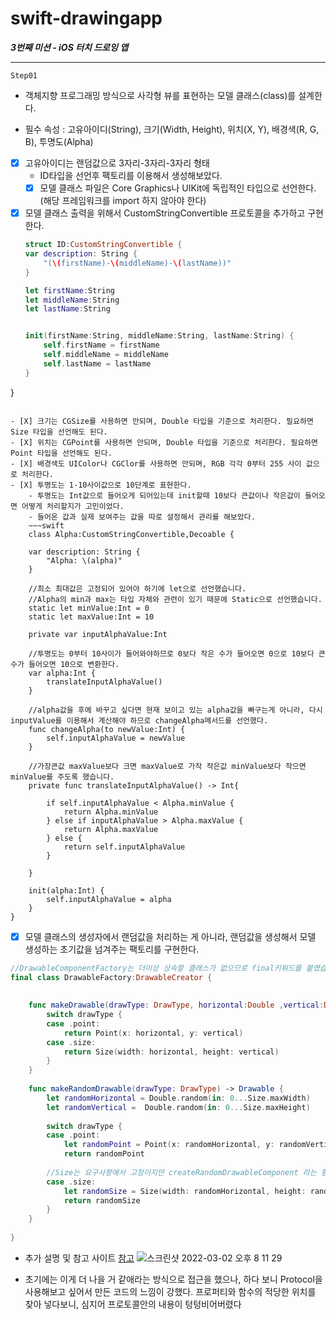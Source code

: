 # swift-drawingapp

***3번째 미션 - iOS 터치 드로잉 앱*** 

- - - - 
`Step01`

- 객체지향 프로그래밍 방식으로 사각형 뷰를 표현하는 모델 클래스(class)를 설계한다.

- 필수 속성 : 
고유아이디(String), 크기(Width, Height), 위치(X, Y), 배경색(R, G, B), 투명도(Alpha)
- [X] 고유아이디는 랜덤값으로 3자리-3자리-3자리 형태
	- ID타입을 선언후 팩토리를 이용해서 생성해보았다.
    - [X] 모델 클래스 파일은 Core Graphics나 UIKit에 독립적인 타입으로 선언한다. (해당 프레임워크를 import 하지 않아야 한다)
- [X] 모델 클래스 출력을 위해서 CustomStringConvertible 프로토콜을 추가하고 구현한다.
    ~~~swift
    struct ID:CustomStringConvertible {
    var description: String {
        "(\(firstName)-\(middleName)-\(lastName))"
    }
    
    let firstName:String
    let middleName:String
    let lastName:String
    
    
    init(firstName:String, middleName:String, lastName:String) {
        self.firstName = firstName
        self.middleName = middleName
        self.lastName = lastName
    }
}
~~~

- [X] 크기는 CGSize를 사용하면 안되며, Double 타입을 기준으로 처리한다. 필요하면 Size 타입을 선언해도 된다.
- [X] 위치는 CGPoint를 사용하면 안되며, Double 타입을 기준으로 처리한다. 필요하면 Point 타입을 선언해도 된다.
- [X] 배경색도 UIColor나 CGClor를 사용하면 안되며, RGB 각각 0부터 255 사이 값으로 처리한다.
- [X] 투명도는 1-10사이값으로 10단계로 표현한다.
	- 투명도는 Int값으로 들어오게 되어있는데 init할때 10보다 큰값이나 작은값이 들어오면 어떻게 처리할지가 고민이었다.
    - 들어온 값과 실제 보여주는 값을 따로 설정해서 관리를 해보았다.
    ~~~swift
    class Alpha:CustomStringConvertible,Decoable {
    
    var description: String {
        "Alpha: \(alpha)"
    }
    
    //최소 최대값은 고정되어 있어야 하기에 let으로 선언했습니다.
    //Alpha의 min과 max는 타입 자체와 관련이 있기 때문에 Static으로 선언했습니다.
    static let minValue:Int = 0
    static let maxValue:Int = 10
    
    private var inputAlphaValue:Int
    
    //투명도는 0부터 10사이가 들어와야하므로 0보다 작은 수가 들어오면 0으로 10보다 큰 수가 들어오면 10으로 변환한다.
    var alpha:Int {
        translateInputAlphaValue()
    }
    
    //alpha값을 후에 바꾸고 싶다면 현재 보이고 있는 alpha값을 빠구는게 아니라, 다시 inputValue를 이용해서 계산해야 하므로 changeAlpha메서드를 선언했다.
    func changeAlpha(to newValue:Int) {
        self.inputAlphaValue = newValue
    }
    
    //가장큰값 maxValue보다 크면 maxValue로 가작 작은값 minValue보다 작으면 minValue를 주도록 했습니다.
    private func translateInputAlphaValue() -> Int{
        
        if self.inputAlphaValue < Alpha.minValue {
            return Alpha.minValue
        } else if inputAlphaValue > Alpha.maxValue {
            return Alpha.maxValue
        } else {
            return self.inputAlphaValue
        }
        
    }
    
    init(alpha:Int) {
        self.inputAlphaValue = alpha
    }
}
~~~
    
- [X] 모델 클래스의 생성자에서 랜덤값을 처리하는 게 아니라, 랜덤값을 생성해서 모델 생성하는 초기값을 넘겨주는 팩토리를 구현한다.
~~~swift
//DrawableComponentFactory는 더이상 상속할 클래스가 없으므로 final키워드를 붙였습니다.
final class DrawableFactory:DrawableCreator {
    
    
    func makeDrawable(drawType: DrawType, horizontal:Double ,vertical:Double ) -> Drawable {
        switch drawType {
        case .point:
            return Point(x: horizontal, y: vertical)
        case .size:
            return Size(width: horizontal, height: vertical)
        }
    }
    
    func makeRandomDrawable(drawType: DrawType) -> Drawable {
        let randomHorizontal = Double.random(in: 0...Size.maxWidth)
        let randomVertical =  Double.random(in: 0...Size.maxHeight)
        
        switch drawType {
        case .point:
            let randomPoint = Point(x: randomHorizontal, y: randomVertical)
            return randomPoint
            
        //Size는 요구사항에서 고정이지만 createRandomDrawableComponent 라는 함수에서 point만 만들 수 있는것은 이상하다고 생각해서 Size도 추가했습니다.
        case .size:
            let randomSize = Size(width: randomHorizontal, height: randomVertical)
            return randomSize
        }
    }
    
}
~~~

- 추가 설명 및 참고 사이트 [참고](https://icksw.tistory.com/237)
![스크린샷 2022-03-02 오후 8 11 29](https://user-images.githubusercontent.com/80263729/156350841-385334f4-dcde-4b38-a995-83ac1dc265bf.png)

- 초기에는 이게 더 나을 거 같애라는 방식으로 접근을 했으나,
하다 보니 Protocol을 사용해보고 싶어서 만든 코드의 느낌이 강했다.
프로퍼티와 함수의 적당한 위치를 찾아 넣다보니, 심지어 프로토콜안의 내용이 텅텅비어버렸다



